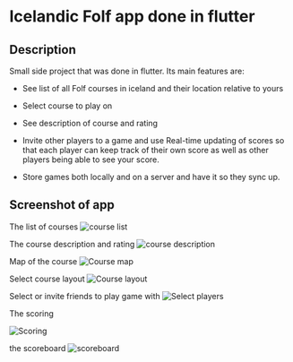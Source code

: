 # Icelandic Folf app done in flutter

## Description
Small side project that was done in flutter. Its main features are:

* See list of all Folf courses in iceland and their location relative to yours

* Select course to play on

* See description of course and rating

* Invite other players to a game and use Real-time updating of scores so that each player can keep track of their own score as well as other players being able to see your score.

* Store games both locally and on a server and have it so they sync up.

## Screenshot of app
The list of courses
![course list](myndir/course_list.png?raw=true "course list")

The course description and rating
![course description](myndir/course_info.png?raw=true "course description")

Map of the course
![Course map](myndir/yfirlitskort.png?raw=true "Course map")

Select course layout
![Course layout](myndir/veldu_braut.png?raw=true "Select course layout")

Select or invite friends to play game with
![Select players](myndir/select_players.png?raw=true "Select players")

The scoring

![Scoring](myndir/scores.png?raw=true "Scoring")


the scoreboard
![scoreboard](myndir/scoreboard.png?raw=true "scoreboard")
